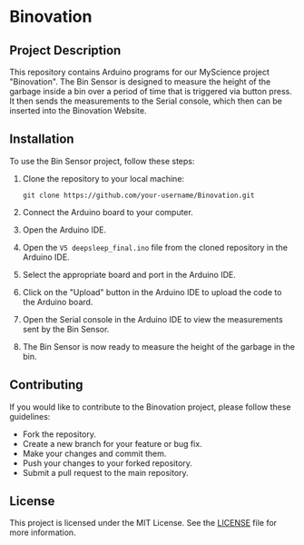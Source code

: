 # Binovation

## Project Description
This repository contains Arduino programs for our MyScience project "Binovation". The Bin Sensor is designed to measure the height of the garbage inside a bin over a period of time that is triggered via button press. It then sends the measurements to the Serial console, which then can be inserted into the Binovation Website.

## Installation
To use the Bin Sensor project, follow these steps:

1. Clone the repository to your local machine:
    ```
    git clone https://github.com/your-username/Binovation.git
    ```

2. Connect the Arduino board to your computer.

3. Open the Arduino IDE.

4. Open the `V5 deepsleep_final.ino` file from the cloned repository in the Arduino IDE.

5. Select the appropriate board and port in the Arduino IDE.

6. Click on the "Upload" button in the Arduino IDE to upload the code to the Arduino board.

7. Open the Serial console in the Arduino IDE to view the measurements sent by the Bin Sensor.

8. The Bin Sensor is now ready to measure the height of the garbage in the bin.

## Contributing
If you would like to contribute to the Binovation project, please follow these guidelines:

- Fork the repository.
- Create a new branch for your feature or bug fix.
- Make your changes and commit them.
- Push your changes to your forked repository.
- Submit a pull request to the main repository.

## License
This project is licensed under the MIT License. See the [LICENSE](LICENSE) file for more information.